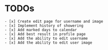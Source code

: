 # TODOs

    - [x] Create edit page for username and image
    - [x] Implement history of showering
    - [x] Add marked days to calendar
    - [x] Add best result in profile page
    - [x] Add the ability to edit username
    - [x] Add the ability to edit user image
